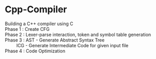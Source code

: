 # Cpp-Compiler
Building a C++ compiler using C
<br>
Phase 1 : Create CFG<br> 
Phase 2 : Lexer-parse interaction, token and symbol table generation<br>
Phase 3 : AST - Generate Abstract Syntax Tree<br>
&emsp;&emsp;&nbsp;  ICG - Generate Intermediate Code for given input file<br>
Phase 4 : Code Optimization<br>

